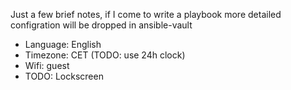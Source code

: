 Just a few brief notes, if I come to write a playbook more detailed configration will be dropped in ansible-vault

- Language: English
- Timezone: CET (TODO: use 24h clock)
- Wifi: guest
- TODO: Lockscreen
